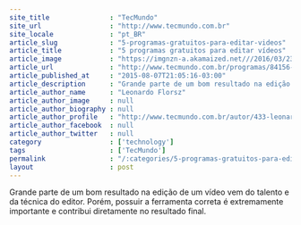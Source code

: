 ```yaml
---
site_title               : "TecMundo"
site_url                 : "http://www.tecmundo.com.br"
site_locale              : "pt_BR"
article_slug             : "5-programas-gratuitos-para-editar-videos"
article_title            : "5 programas gratuitos para editar vídeos"
article_image            : "https://imgnzn-a.akamaized.net///2016/03/23/23140633688082-t1200x480.jpg"
article_url              : "http://www.tecmundo.com.br/programas/84156-5-programas-gratuitos-editar-videos.htm"
article_published_at     : "2015-08-07T21:05:16-03:00"
article_description      : "Grande parte de um bom resultado na edição de um vídeo vem do talento e da técnica do editor. Porém, possuir a ferramenta correta é extremamente importante e contribui diretamente no resultado final."
article_author_name      : "Leonardo Florsz"
article_author_image     : null
article_author_biography : null
article_author_profile   : "http://www.tecmundo.com.br/autor/433-leonardo-florsz/"
article_author_facebook  : null
article_author_twitter   : null
category                 : ['technology']
tags                     : ['TecMundo']
permalink                : "/:categories/5-programas-gratuitos-para-editar-videos/"
layout                   : post
---
```


Grande parte de um bom resultado na edição de um vídeo vem do talento e da técnica do editor. Porém, possuir a ferramenta correta é extremamente importante e contribui diretamente no resultado final.
